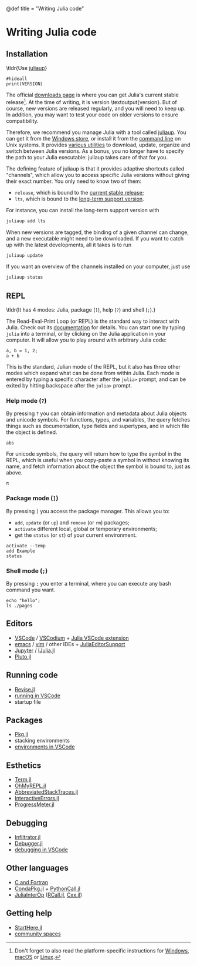 @def title = "Writing Julia code"

# Writing Julia code

<!-- \toc -->

## Installation

\tldr{Use [juliaup](https://github.com/JuliaLang/juliaup)}

```julia:version
#hideall
print(VERSION)
```

The official [downloads page](https://julialang.org/downloads/) is where you can get Julia's current stable release[^1].
At the time of writing, it is version \textoutput{version}.
But of course, new versions are released regularly, and you will need to keep up.
In addition, you may want to test your code on older versions to ensure compatibility.

Therefore, we recommend you manage Julia with a tool called [juliaup](https://github.com/JuliaLang/juliaup).
You can get it from the [Windows store](https://github.com/JuliaLang/juliaup#windows), or install it from the [command line](https://github.com/JuliaLang/juliaup#mac-and-linux) on Unix systems.
It provides [various utilities](https://github.com/JuliaLang/juliaup#using-juliaup) to download, update, organize and switch between Julia versions.
As a bonus, you no longer have to specify the path to your Julia executable: juliaup takes care of that for you.

The defining feature of juliaup is that it provides adaptive shortcuts called "channels", which allow you to access specific Julia versions without giving their exact number.
You only need to know two of them:

* `release`, which is bound to the [current stable release](https://julialang.org/downloads/#current_stable_release);
* `lts`, which is bound to the [long-term support version](https://julialang.org/downloads/#long_term_support_release).

For instance, you can install the long-term support version with

```bash
juliaup add lts
```

When new versions are tagged, the binding of a given channel can change, and a new executable might need to be downloaded.
If you want to catch up with the latest developments, all it takes is to run

```bash
juliaup update
```

If you want an overview of the channels installed on your computer, just use

```bash
juliaup status
```

## REPL

\tldr{It has 4 modes: Julia, package (`]`), help (`?`) and shell (`;`).}

The Read-Eval-Print Loop (or REPL) is the standard way to interact with Julia.
Check out its [documentation](https://docs.julialang.org/en/v1/stdlib/REPL/) for details.
You can start one by typing `julia` into a terminal, or by clicking on the Julia application in your computer.
It will allow you to play around with arbitrary Julia code:

```>
a, b = 1, 2;
a + b
```

This is the standard, Julian mode of the REPL, but it also has three other modes which expand what can be done from within Julia.
Each mode is entered by typing a specific character after the `julia>` prompt, and can be exited by hitting backspace after the `julia>` prompt.

### Help mode (`?`)

By pressing `?` you can obtain information and metadata about Julia objects and unicode symbols.
For functions, types, and variables, the query fetches things such as documentation, type fields and supertypes, and in which file the object is defined.

```?
abs
```

For unicode symbols, the query will return how to type the symbol in the REPL, which is useful when you copy-paste a symbol in without knowing its name, and fetch information about the object the symbol is bound to, just as above.

```?
π
```

### Package mode (`]`)

By pressing `]` you access the package manager.
This allows you to:

* `add`, `update` (or `up`) and `remove` (or `rm`) packages;
* `activate` different local, global or temporary environments;
* get the `status` (or `st`) of your current environment.

```]
activate --temp
add Example
status
```

### Shell mode (`;`)

By pressing `;` you enter a terminal, where you can execute any bash command you want.

```;
echo "hello";
ls ./pages
```

## Editors

* [VSCode](https://code.visualstudio.com/) / [VSCodium](https://vscodium.com/) + [Julia VSCode extension](https://www.julia-vscode.org/)
* [emacs](https://www.gnu.org/software/emacs/) / [vim](https://www.vim.org/) / other IDEs + [JuliaEditorSupport](https://github.com/JuliaEditorSupport)
* [Jupyter](https://jupyter.org/) / [IJulia.jl](https://github.com/JuliaLang/IJulia.jl)
* [Pluto.jl](https://plutojl.org/)

## Running code

* [Revise.jl](https://github.com/timholy/Revise.jl)
* [running in VSCode](https://www.julia-vscode.org/docs/stable/userguide/runningcode/)
* startup file

## Packages

* [Pkg.jl](https://github.com/JuliaLang/Pkg.jl)
* stacking environments
* [environments in VSCode](https://www.julia-vscode.org/docs/stable/userguide/env/)

## Esthetics

* [Term.jl](https://github.com/FedeClaudi/Term.jl)
* [OhMyREPL.jl](https://github.com/KristofferC/OhMyREPL.jl)
* [AbbreviatedStackTraces.jl](https://github.com/BioTurboNick/AbbreviatedStackTraces.jl)
* [InteractiveErrors.jl](https://github.com/MichaelHatherly/InteractiveErrors.jl)
* [ProgressMeter.jl](https://github.com/timholy/ProgressMeter.jl)

## Debugging

* [Infiltrator.jl](https://github.com/JuliaDebug/Infiltrator.jl)
* [Debugger.jl](https://github.com/JuliaDebug/Debugger.jl)
* [debugging in VSCode](https://www.julia-vscode.org/docs/stable/userguide/debugging/)

## Other languages

* [C and Fortran](https://docs.julialang.org/en/v1/manual/calling-c-and-fortran-code/)
* [CondaPkg.jl](https://github.com/cjdoris/CondaPkg.jl) + [PythonCall.jl](https://github.com/cjdoris/PythonCall.jl)
* [JuliaInterOp](https://github.com/JuliaInterop) ([RCall.jl](https://github.com/JuliaInterop/RCall.jl), [Cxx.jl](https://github.com/JuliaInterop/Cxx.jl))

## Getting help

* [StartHere.jl](https://github.com/JuliaCommunity/StartHere.jl)
* [community spaces](https://julialang.org/community/)

[^1]: Don't forget to also read the platform-specific instructions for [Windows](https://julialang.org/downloads/platform/#windows), [macOS](https://julialang.org/downloads/platform/#macos) or [Linux](https://julialang.org/downloads/platform/#linux_and_freebsd).
